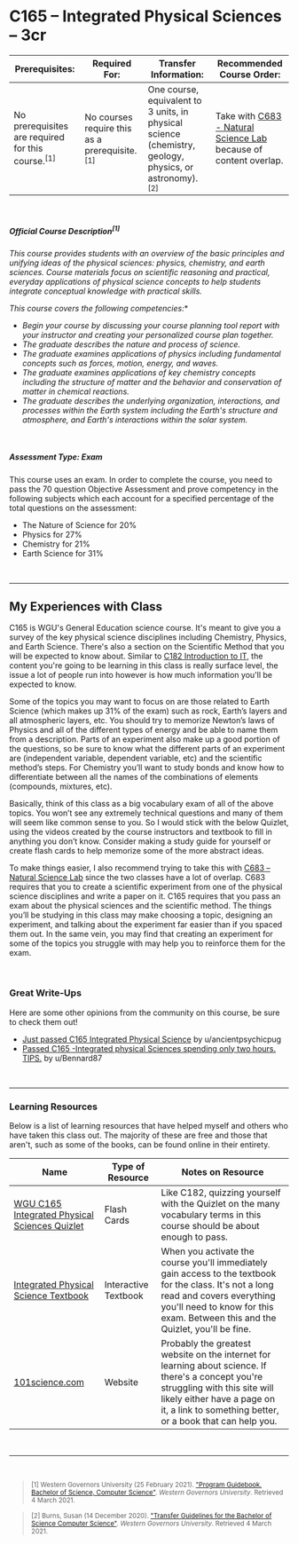 # C165 – Integrated Physical Sciences – 3cr
| Prerequisites: | Required For: | Transfer Information: | Recommended Course Order: |
| -------------------- | ------------------- | ----------------- | ----------------- |
| No prerequisites are required for this course.<sup>[1]</sup> | No courses require this as a prerequisite.<sup>[1]</sup> | One course, equivalent to 3 units, in physical science (chemistry, geology, physics, or astronomy).<sup>[2]</sup> | Take with [C683 - Natural Science Lab](C683.md) because of content overlap. |

<br />

##### Official Course Description<sup>[1]</sup>
*This course provides students with an overview of the basic principles and unifying ideas of the physical sciences: physics, chemistry, and earth sciences. Course materials focus on scientific reasoning and practical, everyday applications of physical science concepts to help students integrate conceptual knowledge with practical skills.* 

*This course covers the following competencies:**
- *Begin your course by discussing your course planning tool report with your instructor and creating your personalized course plan together.* 
- *The graduate describes the nature and process of science.*
- *The graduate examines applications of physics including fundamental concepts such as forces, motion, energy, and waves.*
- *The graduate examines applications of key chemistry concepts including the structure of matter and the behavior and conservation of matter in chemical reactions.*
- *The graduate describes the underlying organization, interactions, and processes within the Earth system including the Earth's structure and atmosphere, and Earth's interactions within the solar system.*

<br />

##### Assessment Type: Exam
This course uses an exam. In order to complete the course, you need to pass the 70 question Objective Assessment and prove competency in the following subjects which each account for a specified percentage of the total questions on the assessment:
- The Nature of Science for 20%
- Physics for 27% 
- Chemistry for 21% 
- Earth Science for 31%


<br />

----


## My Experiences with Class
C165 is WGU's General Education science course. It's meant to give you a survey of the key physical science disciplines including Chemistry, Physics, and Earth Science. There's also a section on the Scientific Method that you will be expected to know about. Similar to [C182 Introduction to IT](C182.md), the content you're going to be learning in this class is really surface level, the issue a lot of people run into however is how much information you'll be expected to know.


Some of the topics you may want to focus on are those related to Earth Science (which makes up 31% of the exam) such as rock, Earth’s layers and all atmospheric layers, etc. You should try to memorize Newton’s laws of Physics and all of the different types of energy and be able to name them from a description. Parts of an experiment also make up a good portion of the questions, so be sure to know what the different parts of an experiment are (independent variable, dependent variable, etc) and the scientific method’s steps. For Chemistry you’ll want to study bonds and know how to differentiate between all the names of the combinations of elements (compounds, mixtures, etc).


Basically, think of this class as a big vocabulary exam of all of the above topics. You won’t see any extremely technical questions and many of them will seem like common sense to you. So I would stick with the below Quizlet, using the videos created by the course instructors and textbook to fill in anything you don’t know. Consider making a study guide for yourself or create flash cards to help memorize some of the more abstract ideas.


To make things easier, I also recommend trying to take this with [C683 – Natural Science Lab](C683.md) since the two classes have a lot of overlap. C683 requires that you to create a scientific experiment from one of the physical science disciplines and write a paper on it. C165 requires that you pass an exam about the physical sciences and the scientific method. The things you’ll be studying in this class may make choosing a topic, designing an experiment, and talking about the experiment far easier than if you spaced them out. In the same vein, you may find that creating an experiment for some of the topics you struggle with may help you to reinforce them for the exam.




<br />

### Great Write-Ups
Here are some other opinions from the community on this course, be sure to check them out!

-  [Just passed C165 Integrated Physical Science](https://www.reddit.com/r/WGU/comments/8024n2/just_passed_c165_integrated_physical_science/) by u/ancientpsychicpug 
-  [Passed C165 -Integrated physical Sciences spending only two hours. TIPS.](https://www.reddit.com/r/WGU/comments/joinob/passed_c165_integrated_physical_sciences_spending/) by u/Bennard87 



<br />



----

### Learning Resources
Below is a list of learning resources that have helped myself and others who have taken this class out. The majority of these are free and those that aren't, such as some of the books, can be found online in their entirety.

| Name | Type of Resource | Notes on Resource |
| ---- |  ----------------- | ----------------- |
| [WGU C165 Integrated Physical Sciences Quizlet](https://quizlet.com/213070013/wgu-c165-integrated-physical-sciences-flash-cards/) | Flash Cards | Like C182, quizzing yourself with the Quizlet on the many vocabulary terms in this course should be about enough to pass. | 
| [Integrated Physical Science Textbook](https://wgu-nx.acrobatiq.com) | Interactive Textbook | When you activate the course you'll immediately gain access to the textbook for the class. It's not a long read and covers everything you'll need to know for this exam. Between this and the Quizlet, you'll be fine. |  
| [101science.com](http://101science.com/) | Website | Probably the greatest website on the internet for learning about science. If there's a concept you're struggling with this site will likely either have a page on it, a link to something better, or a book that can help you. | 



<br />

----
 
<br />

> <sub>[1] Western Governors University (25 February 2021). ["Program Guidebook. Bachelor of Science, Computer Science"](https://www.wgu.edu/content/dam/western-governors/documents/programguides/2017-guides/it/BSCS.pdf). *Western Governors University*. Retrieved 4 March 2021.</sub>

> <sub>[2] Burns, Susan (14 December 2020). ["Transfer Guidelines for the Bachelor of Science Computer Science"](https://partners.wgu.edu/Pages/BSCS.aspx). *Western Governors University*. Retrieved 4 March 2021.</sub>

